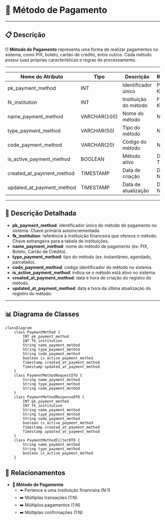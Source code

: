 # 💱 Método de Pagamento

---

## 📋 Descrição

O **Método de Pagamento** representa uma forma de realizar pagamentos no sistema, como PIX, boleto, cartão de crédito,
entre outros. Cada método possui suas próprias características e regras de processamento.

---

| Nome do Atributo          | Tipo         | Descrição             | Restrições    |
|---------------------------|--------------|-----------------------|---------------|
| pk_payment_method         | INT          | Identificador único   | PRIMARY KEY   |
| fk_institution            | INT          | Instituição do método | FOREIGN KEY   |
| name_payment_method       | VARCHAR(100) | Nome do método        | NOT NULL      |
| type_payment_method       | VARCHAR(50)  | Tipo do método        | NOT NULL      |
| code_payment_method       | VARCHAR(20)  | Código do método      | NOT NULL      |
| is_active_payment_method  | BOOLEAN      | Método ativo          | DEFAULT TRUE  |
| created_at_payment_method | TIMESTAMP    | Data de criação       | DEFAULT NOW() |
| updated_at_payment_method | TIMESTAMP    | Data de atualização   | DEFAULT NOW() |

---

## 📝 Descrição Detalhada

- **pk_payment_method**: identificador único do método de pagamento no sistema. Chave primária autoincrementada.
- **fk_institution**: referência à instituição financeira que oferece o método. Chave estrangeira para a tabela de
  instituições.
- **name_payment_method**: nome do método de pagamento (ex: PIX, Boleto, Cartão de Crédito).
- **type_payment_method**: tipo do método (ex: instantâneo, agendado, parcelado).
- **code_payment_method**: código identificador do método no sistema.
- **is_active_payment_method**: indica se o método está ativo no sistema.
- **created_at_payment_method**: data e hora de criação do registro do método.
- **updated_at_payment_method**: data e hora da última atualização do registro do método.

---

## 📊 Diagrama de Classes

```mermaid
classDiagram
    class PaymentMethod {
        INT pk_payment_method
        INT fk_institution
        String name_payment_method
        String type_payment_method
        String code_payment_method
        boolean is_active_payment_method
        Timestamp created_at_payment_method
        Timestamp updated_at_payment_method
    }
    class PaymentMethodRequestDTO {
        String name_payment_method
        String type_payment_method
        String code_payment_method
    }
    class PaymentMethodResponseDTO {
        INT pk_payment_method
        INT fk_institution
        String name_payment_method
        String type_payment_method
        String code_payment_method
        boolean is_active_payment_method
        Timestamp created_at_payment_method
        Timestamp updated_at_payment_method
    }
    class PaymentMethodFilterDTO {
        String name_payment_method
        String type_payment_method
        boolean is_active_payment_method
    }
```

## 🔄 Relacionamentos

* **💱 Método de Pagamento**
    * ⬅️ Pertence a uma instituição financeira (N:1)
    * ➡️ Múltiplas transações (1:N)
    * ➡️ Múltiplos pagamentos (1:N)
    * ➡️ Múltiplas confirmações (1:N) 